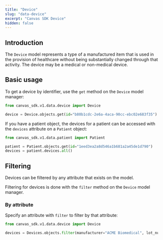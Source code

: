```yaml
---
title: "Device"
slug: "data-device"
excerpt: "Canvas SDK Device"
hidden: false
---
```


## Introduction

The `Device` model represents a type of a manufactured item that is used in the provision of healthcare without being substantially changed through that activity. The device may be a medical or non-medical device.

## Basic usage

To get a device by identifier, use the `get` method on the `Device` model manager:

```python
from canvas_sdk.v1.data.device import Device

device = Device.objects.get(id="b80b1cdc-2e6a-4aca-90cc-ebc02e683f35")
```

If you have a patient object, the devices for a patient can be accessed with the `devices` attribute on a `Patient` object:

```python
from canvas_sdk.v1.data.patient import Patient

patient = Patient.objects.get(id="1eed3ea2a8d546a1b681a2a45de1d790")
devices = patient.devices.all()
```

## Filtering

Devices can be filtered by any attribute that exists on the model.

Filtering for devices is done with the `filter` method on the `Device` model manager.

### By attribute

Specify an attribute with `filter` to filter by that attribute:

```python
from canvas_sdk.v1.data.device import Device

devices = Devices.objects.filter(manufacturer="ACME Biomedical", lot_number="M320")
```
